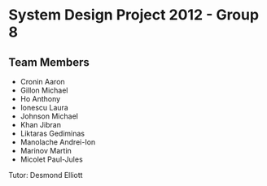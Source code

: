 # System Design Project 2012 - Group 8

## Team Members

* Cronin Aaron 
* Gillon Michael 
* Ho Anthony
* Ionescu Laura 
* Johnson Michael 
* Khan Jibran 
* Liktaras Gediminas
* Manolache Andrei-Ion
* Marinov Martin 
* Micolet Paul-Jules 

Tutor: Desmond Elliott
